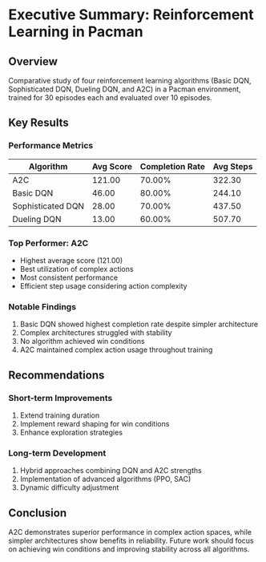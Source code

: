 # Executive Summary: Reinforcement Learning in Pacman

## Overview
Comparative study of four reinforcement learning algorithms (Basic DQN, Sophisticated DQN, Dueling DQN, and A2C) in a Pacman environment, trained for 30 episodes each and evaluated over 10 episodes.

## Key Results

### Performance Metrics
| Algorithm         | Avg Score | Completion Rate | Avg Steps |
|------------------|-----------|-----------------|-----------|
| A2C              | 121.00    | 70.00%         | 322.30    |
| Basic DQN        | 46.00     | 80.00%         | 244.10    |
| Sophisticated DQN| 28.00     | 70.00%         | 437.50    |
| Dueling DQN      | 13.00     | 60.00%         | 507.70    |

### Top Performer: A2C
- Highest average score (121.00)
- Best utilization of complex actions
- Most consistent performance
- Efficient step usage considering action complexity

### Notable Findings
1. Basic DQN showed highest completion rate despite simpler architecture
2. Complex architectures struggled with stability
3. No algorithm achieved win conditions
4. A2C maintained complex action usage throughout training

## Recommendations

### Short-term Improvements
1. Extend training duration
2. Implement reward shaping for win conditions
3. Enhance exploration strategies

### Long-term Development
1. Hybrid approaches combining DQN and A2C strengths
2. Implementation of advanced algorithms (PPO, SAC)
3. Dynamic difficulty adjustment

## Conclusion
A2C demonstrates superior performance in complex action spaces, while simpler architectures show benefits in reliability. Future work should focus on achieving win conditions and improving stability across all algorithms.
